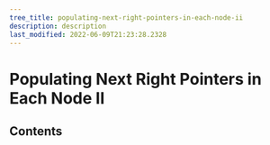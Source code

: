 ```yaml
---
tree_title: populating-next-right-pointers-in-each-node-ii
description: description
last_modified: 2022-06-09T21:23:28.2328
---
```


# Populating Next Right Pointers in Each Node II

## Contents
